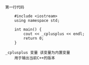 	第一行代码
```
	#include <iostream>
	using namespace std;
	
	int main() {
		cout << _cplusplus << endl;
		return 0;
	}
```
	_cplusplus 变量 该变量为内置变量
		用于输出当前C++的版本